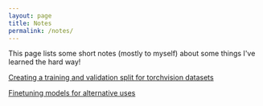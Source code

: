 ```yaml
---
layout: page
title: Notes
permalink: /notes/
---
```


This page lists some short notes (mostly to myself) about some things I've learned the hard way!

[Creating a training and validation split for torchvision datasets](../research/notes/pytorch/2024/04/09/validation.html)

[Finetuning models for alternative uses](../research/notes/pytorch/2024/04/10/finetuning.html)

